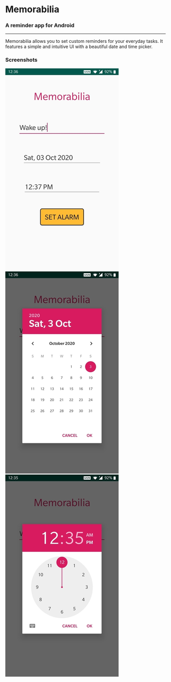 # Memorabilia

### A reminder app for Android

------

Memorabilia allows you to set custom reminders for your everyday tasks. It features a simple and intuitive UI with a beautiful date and time picker.

### Screenshots

<img src=".\screenshots\main.jpg" alt="Main" style="width=100px" />

<img src=".\screenshots\date.jpg" alt="Date picker" style="width=100px" />

<img src=".\screenshots\time.jpg" alt="Time picker" style="width=100px" />

